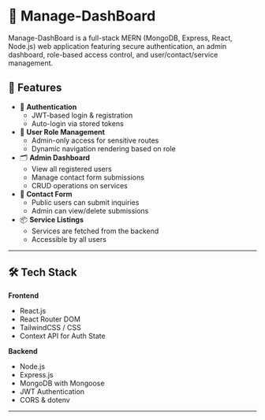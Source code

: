 # 🔐 Manage-DashBoard

 Manage-DashBoard is a full-stack MERN (MongoDB, Express, React, Node.js) web application featuring secure authentication, an admin dashboard, role-based access control, and user/contact/service management.


## 🧩 Features

- 🔐 **Authentication**
  - JWT-based login & registration
  - Auto-login via stored tokens
- 👤 **User Role Management**
  - Admin-only access for sensitive routes
  - Dynamic navigation rendering based on role
- 🗂️ **Admin Dashboard**
  - View all registered users
  - Manage contact form submissions
  - CRUD operations on services
- 💬 **Contact Form**
  - Public users can submit inquiries
  - Admin can view/delete submissions
- 📦 **Service Listings**
  - Services are fetched from the backend
  - Accessible by all users

---

## 🛠️ Tech Stack

**Frontend**  
- React.js  
- React Router DOM  
- TailwindCSS / CSS  
- Context API for Auth State  

**Backend**  
- Node.js  
- Express.js  
- MongoDB with Mongoose  
- JWT Authentication  
- CORS & dotenv

---




